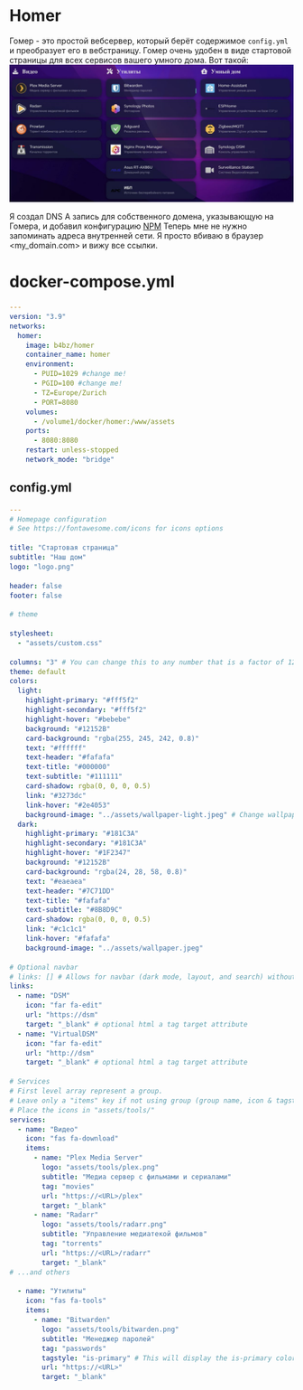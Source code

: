 # Homer
Гомер - это простой вебсервер, который берёт содержимое ```config.yml``` и преобразует его в вебстраницу.
Гомер очень удобен в виде стартовой страницы для всех сервисов вашего умного дома. 
Вот такой:
![Стартовая страница Homer](Pictures/start_page.jpg)

Я создал DNS А запись для собственного домена, указывающую на Гомера, и добавил конфигурацию [NPM](https://github.com/ageev/SmartHome/tree/master/docker/nginx%20proxy%20manager)
Теперь мне не нужно запоминать адреса внутренней сети. Я просто вбиваю в браузер <my_domain.com> и вижу все ссылки.

# docker-compose.yml
```yml
---
version: "3.9"
networks:
  homer:
    image: b4bz/homer
    container_name: homer
    environment:
      - PUID=1029 #change me!
      - PGID=100 #change me!
      - TZ=Europe/Zurich
      - PORT=8080
    volumes:
      - /volume1/docker/homer:/www/assets
    ports:
      - 8080:8080
    restart: unless-stopped
    network_mode: "bridge"
```

## config.yml
```yml
---
# Homepage configuration
# See https://fontawesome.com/icons for icons options

title: "Стартовая страница"
subtitle: "Наш дом"
logo: "logo.png"

header: false
footer: false

# theme

stylesheet:
  - "assets/custom.css"

columns: "3" # You can change this to any number that is a factor of 12: (1, 2, 3, 4, 6, 12)
theme: default
colors:
  light:
    highlight-primary: "#fff5f2"
    highlight-secondary: "#fff5f2"
    highlight-hover: "#bebebe"
    background: "#12152B"
    card-background: "rgba(255, 245, 242, 0.8)"
    text: "#ffffff"
    text-header: "#fafafa"
    text-title: "#000000"
    text-subtitle: "#111111"
    card-shadow: rgba(0, 0, 0, 0.5)
    link: "#3273dc"
    link-hover: "#2e4053"
    background-image: "../assets/wallpaper-light.jpeg" # Change wallpaper.jpeg to the name of your own custom wallpaper!
  dark:
    highlight-primary: "#181C3A"
    highlight-secondary: "#181C3A"
    highlight-hover: "#1F2347"
    background: "#12152B"
    card-background: "rgba(24, 28, 58, 0.8)"
    text: "#eaeaea"
    text-header: "#7C71DD"
    text-title: "#fafafa"
    text-subtitle: "#8B8D9C"
    card-shadow: rgba(0, 0, 0, 0.5)
    link: "#c1c1c1"
    link-hover: "#fafafa"
    background-image: "../assets/wallpaper.jpeg"

# Optional navbar
# links: [] # Allows for navbar (dark mode, layout, and search) without any links
links:
  - name: "DSM"
    icon: "far fa-edit"
    url: "https://dsm"
    target: "_blank" # optional html a tag target attribute
  - name: "VirtualDSM"
    icon: "far fa-edit"
    url: "http://dsm"
    target: "_blank" # optional html a tag target attribute    

# Services
# First level array represent a group.
# Leave only a "items" key if not using group (group name, icon & tagstyle are optional, section separation will not be displayed).
# Place the icons in "assets/tools/"
services:
  - name: "Видео"
    icon: "fas fa-download"
    items:
      - name: "Plex Media Server"
        logo: "assets/tools/plex.png"
        subtitle: "Медиа сервер с фильмами и сериалами"
        tag: "movies"
        url: "https://<URL>/plex"
        target: "_blank"
      - name: "Radarr"
        logo: "assets/tools/radarr.png"
        subtitle: "Управление медиатекой фильмов"
        tag: "torrents"
        url: "https://<URL>/radarr"
        target: "_blank"
# ...and others
        
  - name: "Утилиты"
    icon: "fas fa-tools"
    items:
      - name: "Bitwarden"
        logo: "assets/tools/bitwarden.png"
        subtitle: "Менеджер паролей"
        tag: "passwords"
        tagstyle: "is-primary" # This will display the is-primary color! Try changing it to; is-link, is-info, is-success, is-warning or is-danger!
        url: "https://<URL>"
        target: "_blank" 
```
